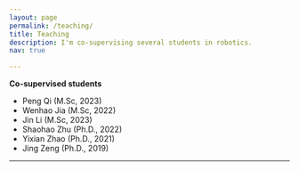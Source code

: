 ```yaml
---
layout: page
permalink: /teaching/
title: Teaching
description: I'm co-supervising several students in robotics.
nav: true

---
```


**Co-supervised students**

-	Peng Qi (M.Sc, 2023)
-	Wenhao Jia (M.Sc, 2022)
-	Jin Li (M.Sc, 2023)
-	Shaohao Zhu (Ph.D., 2022)
-	Yixian Zhao (Ph.D., 2021)
-	Jing Zeng (Ph.D., 2019)

---

